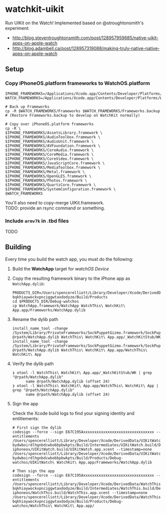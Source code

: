 # watchkit-uikit

Run UIKit on the Watch! Implemented based on @stroughtonsmith's experiment:
- http://blog.steventroughtonsmith.com/post/128957959685/native-uikit-apps-on-apple-watch
- http://blog.adambell.ca/post/128957319088/making-truly-native-native-apps-on-apple-watch

## Setup

### Copy iPhoneOS.platform frameworks to WatchOS.platform

```shell
IPHONE_FRAMEWORKS=/Applications/Xcode.app/Contents/Developer/Platforms/iPhoneOS.platform/Developer/SDKs/iPhoneOS.sdk/System/Library/Frameworks
WATCH_FRAMEWORKS=/Applications/Xcode.app/Contents/Developer/Platforms/WatchOS.platform/Developer/SDKs/WatchOS.sdk/System/Library/Frameworks

# Back up Frameworks
cp -R $WATCH_FRAMEWORKS/Frameworks $WATCH_FRAMEWORKS/Frameworks.backup
# (Restore Frameworks.backup to develop on WatchKit normally)

# Copy over iPhoneOS.platform frameworks
cp -R \
$IPHONE_FRAMEWORKS/AssetsLibrary.framework \
$IPHONE_FRAMEWORKS/AudioToolbox.framework \
$IPHONE_FRAMEWORKS/AudioUnit.framework \
$IPHONE_FRAMEWORKS/AVFoundation.framework \
$IPHONE_FRAMEWORKS/CoreAudio.framework \
$IPHONE_FRAMEWORKS/CoreMedia.framework \
$IPHONE_FRAMEWORKS/CoreVideo.framework \
$IPHONE_FRAMEWORKS/JavaScriptCore.framework \
$IPHONE_FRAMEWORKS/MediaToolbox.framework \
$IPHONE_FRAMEWORKS/Metal.framework \
$IPHONE_FRAMEWORKS/OpenGLES.framework \
$IPHONE_FRAMEWORKS/Photos.framework \
$IPHONE_FRAMEWORKS/QuartzCore.framework \
$IPHONE_FRAMEWORKS/SystemConfiguration.framework \
$WATCH_FRAMEWORKS
```

You'll also need to copy-merge UIKit.framework.  
TODO: provide an rsync command or something.

### Include `armv7k` in .tbd files

TODO

## Building
Every time you build the watch app, you must do the following:

1. Build the **WatchApp** target for _watchOS Device_
2. Copy the resulting framework binary to the iPhone app as `WatchApp.dylib`:

   ```shell
   PRODUCTS_DIR=/Users/spencerelliott/Library/Developer/Xcode/DerivedData/WatchThis-bqkhiaywockvpnciggwtaxdodyze/Build/Products
   cd $PRODUCTS_DIR/Debug-watchos
   cp WatchApp.framework/WatchApp WatchThis\ WatchKit\ App.app/Frameworks/WatchApp.dylib
   ```

3. Rename the dylib path

   ```shell
   install_name_tool -change /System/Library/PrivateFrameworks/SockPuppetGizmo.framework/SockPuppetGizmo @rpath/WatchApp.dylib WatchThis\ WatchKit\ App.app/_WatchKitStub/WK 
   install_name_tool -change /System/Library/PrivateFrameworks/SockPuppetGizmo.framework/SockPuppetGizmo @rpath/WatchApp.dylib WatchThis\ WatchKit\ App.app/WatchThis\ WatchKit\ App
   ```

4. Verify the dylib path

   ```shell
   ❯ otool -l WatchThis\ WatchKit\ App.app/_WatchKitStub/WK | grep "@rpath/WatchApp.dylib"
         name @rpath/WatchApp.dylib (offset 24)
   ❯ otool -l WatchThis\ WatchKit\ App.app/WatchThis\ WatchKit\ App | grep "@rpath/WatchApp.dylib"
         name @rpath/WatchApp.dylib (offset 24)
   ```

5. Sign the app

   Check the Xcode build logs to find your signing identity and entitlements:

   ```shell
   # First sign the dylib
   codesign --force --sign E67C195Axxxxxxxxxxxxxxxxxxxxxxxxxxxxxxxx --entitlements /Users/spencerelliott/Library/Developer/Xcode/DerivedData/UIKitWatch-bydwboirdlhgnbdcwbobbpbwkpts/Build/Intermediates/UIKitWatch.build/Debug-iphoneos/UIKitWatch.build/UIKitWatch.app.xcent --timestamp=none /Users/spencerelliott/Library/Developer/Xcode/DerivedData/UIKitWatch-bydwboirdlhgnbdcwbobbpbwkpts/Build/Products/Debug-watchos/UIKitWatch\ WatchKit\ App.app/Frameworks/WatchApp.dylib

   # Then sign the app
   codesign --force --sign E67C195Axxxxxxxxxxxxxxxxxxxxxxxxxxxxxxxx --entitlements /Users/spencerelliott/Library/Developer/Xcode/DerivedData/WatchThis-bqkhiaywockvpnciggwtaxdodyze/Build/Intermediates/WatchThis.build/Debug-iphoneos/WatchThis.build/WatchThis.app.xcent --timestamp=none /Users/spencerelliott/Library/Developer/Xcode/DerivedData/WatchThis-bqkhiaywockvpnciggwtaxdodyze/Build/Products/Debug-watchos/WatchThis\ WatchKit\ App.app/
   ```
